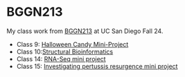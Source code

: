 # BGGN213
My class work from [BGGN213](https://bioboot.github.io/bggn213_F24/schedule/#19) at UC San Diego Fall 24.
- Class 9: [Halloween Candy Mini-Project](https://github.com/Squirrelooooop/bggn213_github/blob/main/Class%209/lab9.md)
- Class 10:[Structural Bioinformatics](https://github.com/Squirrelooooop/bggn213_github/blob/main/Class%2010/lab10.md)
- Class 14: [RNA-Seq mini project](https://github.com/Squirrelooooop/bggn213_github/blob/main/Class%2014/lab14.qmd)
- Class 15: [Investigating pertussis resurgence mini project](https://github.com/Squirrelooooop/bggn213_github/blob/main/Class%2015/lab15.qmd)
